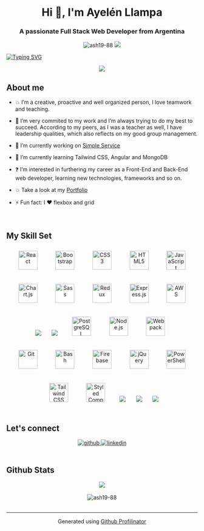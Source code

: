 <h1 align="center">Hi 👋, I'm Ayelén Llampa</h1>
<h3 align="center">A passionate Full Stack Web Developer from Argentina</h3>

<p align="center">
<img src="https://komarev.com/ghpvc/?username=ash19-88&label=Profile%20views&color=0e75b6&style=flat" alt="ash19-88" />
<img src="https://img.shields.io/badge/Languages-English%20%26%20Spanish-brightgreen" />
</p>

<a href="https://git.io/typing-svg">
  <img src="https://readme-typing-svg.demolab.com?font=Fira+Code&pause=1000&color=29E5F7&center=true&width=435&lines=Full+Stack+Web+Developer;I+♥+teamwork;Eager+to+learn+new+technologies;I+♥+networking" alt="Typing SVG" />
  </a>
  <p align="center"><img src="https://media.giphy.com/media/L1R1tvI9svkIWwpVYr/giphy.gif"/></p>

## About me 
- 💥 I’m a creative, proactive and well organized person, I love teamwork and teaching.

- 🔭 I’m very commited to my work and I’m always trying to do my best to succeed. According to my peers, as I was a teacher as well, I have leadership qualities, which also reflects on my good group management.

- 🔭 I’m currently working on [Simple Service](https://simpleservice-lemon.vercel.app/)

- 🌱 I’m currently learning Tailwind CSS, Angular and MongoDB

- ❓ I’m interested in furthering my career as a Front-End and Back-End web developer, learning new technologies, frameworks and so on.

- 💥 Take a look at my [Portfolio](https://ashtech-solutions-portfolio.netlify.app/)

- ⚡ Fun fact: I ♥ flexbox and grid

<br/>

## My Skill Set 

<div align="center">  
<a href="https://reactjs.org/" target="_blank"><img style="margin: 10px" src="https://profilinator.rishav.dev/skills-assets/react-original-wordmark.svg" alt="React" height="50" /></a> &#160  &#160  &#160
<a href="https://getbootstrap.com/docs/3.4/javascript/" target="_blank"><img style="margin: 10px" src="https://profilinator.rishav.dev/skills-assets/bootstrap-plain.svg" alt="Bootstrap" height="50" /></a>   &#160  &#160  &#160
<a href="https://www.w3schools.com/css/" target="_blank"><img style="margin: 10px" src="https://profilinator.rishav.dev/skills-assets/css3-original-wordmark.svg" alt="CSS3" height="50" /></a>   &#160  &#160  &#160
<a href="https://en.wikipedia.org/wiki/HTML5" target="_blank"><img style="margin: 10px" src="https://profilinator.rishav.dev/skills-assets/html5-original-wordmark.svg" alt="HTML5" height="50" /></a>   &#160  &#160  &#160
<a href="https://www.javascript.com/" target="_blank"><img style="margin: 10px" src="https://profilinator.rishav.dev/skills-assets/javascript-original.svg" alt="JavaScript" height="50" /></a>  <br/> <br/>
<a href="https://www.chartjs.org/" target="_blank"><img style="margin: 10px" src="https://profilinator.rishav.dev/skills-assets/logo-title.svg" alt="Chart.js" height="50" /></a>   &#160  &#160  &#160
<a href="https://sass-lang.com/" target="_blank"><img style="margin: 10px" src="https://profilinator.rishav.dev/skills-assets/sass-original.svg" alt="Sass" height="50" /></a>   &#160  &#160  &#160
<a href="https://redux.js.org/" target="_blank"><img style="margin: 10px" src="https://profilinator.rishav.dev/skills-assets/redux-original.svg" alt="Redux" height="50" /></a>   &#160  &#160  &#160
<a href="https://expressjs.com/" target="_blank"><img style="margin: 10px" src="https://profilinator.rishav.dev/skills-assets/express-original-wordmark.svg" alt="Express.js" height="50" /></a>   &#160  &#160  &#160
<a href="https://aws.amazon.com/" target="_blank"><img style="margin: 10px" src="https://profilinator.rishav.dev/skills-assets/amazonwebservices-original-wordmark.svg" alt="AWS" height="50" /></a>  <br/> <br/>
<a href="https://www.mongodb.com/" target="_blank"><img src="https://img.icons8.com/color/48/000000/mongodb.png"/></a>   &#160  &#160  &#160
<a href="https://www.mysql.com/" target="_blank"><img src="https://img.icons8.com/color/48/000000/mysql-logo.png"/></a>   &#160  &#160  &#160
<a href="https://www.postgresql.org/" target="_blank"><img style="margin: 10px" src="https://profilinator.rishav.dev/skills-assets/postgresql-original-wordmark.svg" alt="PostgreSQL" height="50" /></a>  &#160  &#160  &#160
<a href="https://nodejs.org/" target="_blank"><img style="margin: 10px" src="https://profilinator.rishav.dev/skills-assets/nodejs-original-wordmark.svg" alt="Node.js" height="50" /></a>   &#160  &#160  &#160
<a href="https://webpack.js.org/" target="_blank"><img style="margin: 10px" src="https://profilinator.rishav.dev/skills-assets/webpack-original.svg" alt="Webpack" height="50" /></a>  <br/> <br/>
<a href="https://github.com/" target="_blank"><img style="margin: 10px" src="https://profilinator.rishav.dev/skills-assets/git-scm-icon.svg" alt="Git" height="50" /></a>   &#160  &#160  &#160
<a href="https://www.gnu.org/software/bash/" target="_blank"><img style="margin: 10px" src="https://profilinator.rishav.dev/skills-assets/gnu_bash-icon.svg" alt="Bash" height="50" /></a>   &#160  &#160  &#160
<a href="https://firebase.google.com/" target="_blank"><img style="margin: 10px" src="https://profilinator.rishav.dev/skills-assets/firebase.png" alt="Firebase" height="50" /></a>   &#160  &#160  &#160
<a href="https://jquery.com/" target="_blank"><img style="margin: 10px" src="https://profilinator.rishav.dev/skills-assets/jquery.png" alt="jQuery" height="50" /></a>  &#160  &#160  &#160
<a href="https://docs.microsoft.com/en-us/powershell/" target="_blank"><img style="margin: 10px" src="https://profilinator.rishav.dev/skills-assets/powershell.png" alt="PowerShell" height="50" /></a>  <br/> <br/>
<a href="https://www.tailwindcss.com/" target="_blank"><img style="margin: 10px" src="https://profilinator.rishav.dev/skills-assets/tailwindcss.svg" alt="Tailwind CSS" height="50" /></a>  &#160  &#160  &#160
<a href="https://styled-components.com/" target="_blank"><img style="margin: 10px" src="https://profilinator.rishav.dev/skills-assets/styled-components.png" alt="Styled Components" height="50" /></a> &#160  &#160  &#160
<a href="https://www.npmjs.com/" target="_blank"><img src="https://img.icons8.com/color/48/000000/npm.png"/></a> &#160  &#160  &#160
<a href="https://code.visualstudio.com/" target="_blank"><img src="https://img.icons8.com/color/48/null/visual-studio-code-2019.png"/></a> &#160  &#160  &#160
<a href="https://git-scm.com/" target="_blank"><img src="https://img.icons8.com/color/48/null/git.png"/></a>
</div>

<br/>

## Let's connect 

<div align="center">
<a href="https://github.com/ash19-88" target="_blank">
<img src=https://img.shields.io/badge/github-%2324292e.svg?&style=for-the-badge&logo=github&logoColor=white alt=github style="margin-bottom: 5px;" />
</a>
<a href="https://linkedin.com/in/ayelen-llampa1988" target="_blank">
<img src=https://img.shields.io/badge/linkedin-%231E77B5.svg?&style=for-the-badge&logo=linkedin&logoColor=white alt=linkedin style="margin-bottom: 5px;" />
</a>  
</div>

<br/>

## Github Stats

<div align="center"><img src="https://github-readme-stats.vercel.app/api?username=ash19-88&show_icons=true&count_private=true&hide_border=true" align="center" /></div>

<br/>
<div align="center"><img align="center" src="https://github-readme-streak-stats.herokuapp.com/?user=ash19-88&" alt="ash19-88" /></div>

<br />



---

<div align="center">Generated using <a href="https://profilinator.rishav.dev/" target="_blank">Github Profilinator</a></div>
